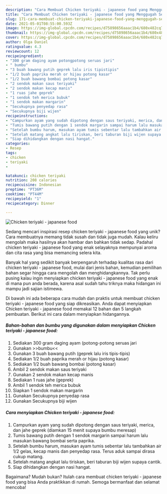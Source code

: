 ```yaml
---
description: "Cara Membuat Chicken teriyaki - japanese food yang Menggugah Selera"
title: "Cara Membuat Chicken teriyaki - japanese food yang Menggugah Selera"
slug: 171-cara-membuat-chicken-teriyaki-japanese-food-yang-menggugah-selera
date: 2021-05-01T08:55:00.593Z
image: https://img-global.cpcdn.com/recipes/d75898656aaac1b4/680x482cq70/chicken-teriyaki-japanese-food-foto-resep-utama.jpg
thumbnail: https://img-global.cpcdn.com/recipes/d75898656aaac1b4/680x482cq70/chicken-teriyaki-japanese-food-foto-resep-utama.jpg
cover: https://img-global.cpcdn.com/recipes/d75898656aaac1b4/680x482cq70/chicken-teriyaki-japanese-food-foto-resep-utama.jpg
author: Olga Daniel
ratingvalue: 4.3
reviewcount: 12
recipeingredient:
- "300 gram daging ayam potongpotong seruas jari"
- " bumbu"
- "3 buah bawang putih geprek lalu iris tipistipis"
- "1/2 buah paprika merah or hijau potong kasar"
- "1/2 buah bawang bombai potong kasar"
- "2 sendok makan saus teriyaki"
- "2 sendok makan kecap manis"
- "1 ruas jahe geprek"
- "1 sendok teh merica bubuk"
- "1 sendok makan margarin"
- "Secukupnya penyedap rasa"
- "Secukupnya biji wijen"
recipeinstructions:
- "Campurkan ayam yang sudah dipotong dengan saus teriyaki, merica, dan jahe geprek (diamkan 15 menit supaya bumbu meresap)"
- "Tumis bawang putih dengan 1 sendok margarin sampai harum lalu masukan bawang bombai serta paprika."
- "Setelah bumbu harum, masukan ayam tumis sebentar lalu tambahkan air 1/2 gelas, kecap manis dan penyedap rasa. Terus aduk sampai dirasa cukup matang."
- "Setelah matang angkat lalu tiriskan, beri taburan biji wijen supaya cantik."
- "Siap dihidangkan dengan nasi hangat."
categories:
- Resep
tags:
- chicken
- teriyaki
- 

katakunci: chicken teriyaki  
nutrition: 208 calories
recipecuisine: Indonesian
preptime: "PT36M"
cooktime: "PT44M"
recipeyield: "1"
recipecategory: Dinner

---
```



![Chicken teriyaki - japanese food](https://img-global.cpcdn.com/recipes/d75898656aaac1b4/680x482cq70/chicken-teriyaki-japanese-food-foto-resep-utama.jpg)

Sedang mencari inspirasi resep chicken teriyaki - japanese food yang unik? Cara membuatnya memang tidak susah dan tidak juga mudah. Kalau keliru mengolah maka hasilnya akan hambar dan bahkan tidak sedap. Padahal chicken teriyaki - japanese food yang enak selayaknya mempunyai aroma dan cita rasa yang bisa memancing selera kita.



Banyak hal yang sedikit banyak berpengaruh terhadap kualitas rasa dari chicken teriyaki - japanese food, mulai dari jenis bahan, kemudian pemilihan bahan segar hingga cara mengolah dan menghidangkannya. Tak perlu pusing kalau ingin menyiapkan chicken teriyaki - japanese food yang enak di mana pun anda berada, karena asal sudah tahu triknya maka hidangan ini mampu jadi sajian istimewa.


Di bawah ini ada beberapa cara mudah dan praktis untuk membuat chicken teriyaki - japanese food yang siap dikreasikan. Anda dapat menyiapkan Chicken teriyaki - japanese food memakai 12 bahan dan 5 langkah pembuatan. Berikut ini cara dalam menyiapkan hidangannya.

<!--inarticleads1-->

##### Bahan-bahan dan bumbu yang digunakan dalam menyiapkan Chicken teriyaki - japanese food:

1. Sediakan 300 gram daging ayam (potong-potong seruas jari
1. Gunakan  &gt;&gt;bumbu&lt;&lt;
1. Gunakan 3 buah bawang putih (geprek lalu iris tipis-tipis)
1. Sediakan 1/2 buah paprika merah or hijau (potong kasar)
1. Sediakan 1/2 buah bawang bombai (potong kasar)
1. Ambil 2 sendok makan saus teriyaki
1. Gunakan 2 sendok makan kecap manis
1. Sediakan 1 ruas jahe (geprek)
1. Ambil 1 sendok teh merica bubuk
1. Siapkan 1 sendok makan margarin
1. Gunakan Secukupnya penyedap rasa
1. Gunakan Secukupnya biji wijen




<!--inarticleads2-->

##### Cara menyiapkan Chicken teriyaki - japanese food:

1. Campurkan ayam yang sudah dipotong dengan saus teriyaki, merica, dan jahe geprek (diamkan 15 menit supaya bumbu meresap)
1. Tumis bawang putih dengan 1 sendok margarin sampai harum lalu masukan bawang bombai serta paprika.
1. Setelah bumbu harum, masukan ayam tumis sebentar lalu tambahkan air 1/2 gelas, kecap manis dan penyedap rasa. Terus aduk sampai dirasa cukup matang.
1. Setelah matang angkat lalu tiriskan, beri taburan biji wijen supaya cantik.
1. Siap dihidangkan dengan nasi hangat.




Bagaimana? Mudah bukan? Itulah cara membuat chicken teriyaki - japanese food yang bisa Anda praktikkan di rumah. Semoga bermanfaat dan selamat mencoba!

